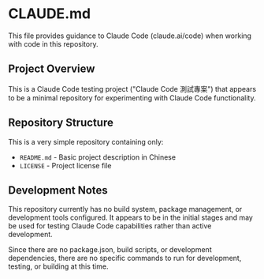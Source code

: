 # CLAUDE.md

This file provides guidance to Claude Code (claude.ai/code) when working with code in this repository.

## Project Overview

This is a Claude Code testing project ("Claude Code 測試專案") that appears to be a minimal repository for experimenting with Claude Code functionality.

## Repository Structure

This is a very simple repository containing only:
- `README.md` - Basic project description in Chinese
- `LICENSE` - Project license file

## Development Notes

This repository currently has no build system, package management, or development tools configured. It appears to be in the initial stages and may be used for testing Claude Code capabilities rather than active development.

Since there are no package.json, build scripts, or development dependencies, there are no specific commands to run for development, testing, or building at this time.